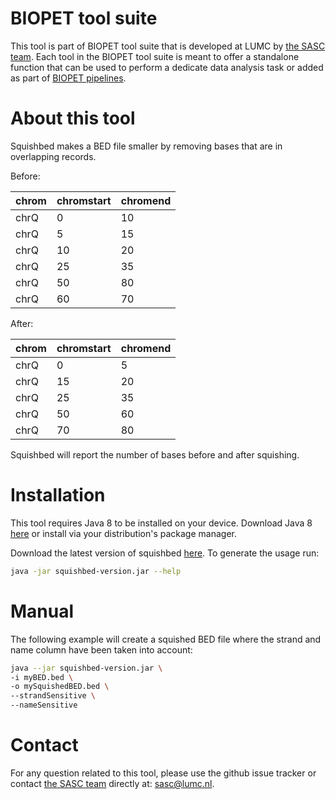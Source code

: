 #  BIOPET tool suite
This tool is part of BIOPET tool suite that is developed at LUMC by [the SASC team](http://sasc.lumc.nl/). 
Each tool in the BIOPET tool suite is meant to offer a standalone function that can be used to perform a
dedicate data analysis task or added as part of [BIOPET pipelines](http://biopet-docs.readthedocs.io/en/latest/).

#  About this tool
Squishbed makes a BED file smaller by removing bases that are in overlapping records.

Before:

chrom | chromstart | chromend
---|---|---
chrQ | 0 | 10
chrQ | 5 | 15
chrQ | 10 | 20
chrQ | 25 | 35
chrQ | 50 | 80
chrQ | 60 | 70

After:

chrom | chromstart | chromend
---|---|---
chrQ | 0 | 5
chrQ | 15 | 20
chrQ | 25 | 35
chrQ | 50 | 60
chrQ | 70 | 80

Squishbed will report the number of bases before and after squishing.

#  Installation
This tool requires Java 8 to be installed on your device. Download Java 8 
[here](http://www.oracle.com/technetwork/java/javase/downloads/jre8-downloads-2133155.html) 
or install via your distribution's package manager.

Download the latest version of squishbed [here](https://github.com/biopet/squishbed/releases). 
To generate the usage run:
```bash
java -jar squishbed-version.jar --help
```

#  Manual
The following example will create a squished BED file where 
the strand and name column have been taken into account:

```bash
java --jar squishbed-version.jar \
-i myBED.bed \
-o mySquishedBED.bed \
--strandSensitive \
--nameSensitive
```


#  Contact


<p>
  <!-- Obscure e-mail address for spammers -->
For any question related to this tool, please use the github issue tracker or contact 
  <a href='http://sasc.lumc.nl/'>the SASC team</a> directly at: <a href='&#109;&#97;&#105;&#108;&#116;&#111;&#58;
 &#115;&#97;&#115;&#99;&#64;&#108;&#117;&#109;&#99;&#46;&#110;&#108;'>
  &#115;&#97;&#115;&#99;&#64;&#108;&#117;&#109;&#99;&#46;&#110;&#108;</a>.
</p>
